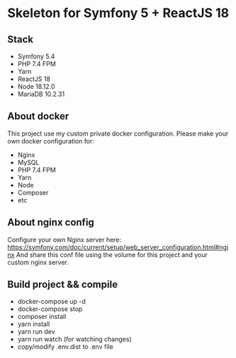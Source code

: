 # Skeleton for Symfony 5 + ReactJS 18

## Stack
- Symfony 5.4
- PHP 7.4 FPM
- Yarn
- ReactJS 18
- Node 18.12.0
- MariaDB 10.2.31

## About docker
This project use my custom private docker configuration.
Please make your own docker configuration for:
- Nginx
- MySQL
- PHP 7.4 FPM
- Yarn
- Node
- Composer
- etc


## About nginx config
Configure your own Nginx server here: https://symfony.com/doc/current/setup/web_server_configuration.html#nginx
And share this conf file using the volume for this project and your custom nginx server.

## Build project && compile
- docker-compose up -d
- docker-compose stop
- composer install
- yarn install
- yarn run dev
- yarn run watch (for watching changes)
- copy/modify .env.dist to .env file
